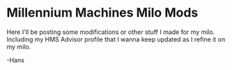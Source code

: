 # Millennium Machines Milo Mods

Here I'll be posting some modifications or other stuff I made for my milo.
Including my HMS Advisor profile that I wanna keep updated as I refine it on my milo.

-Hans
